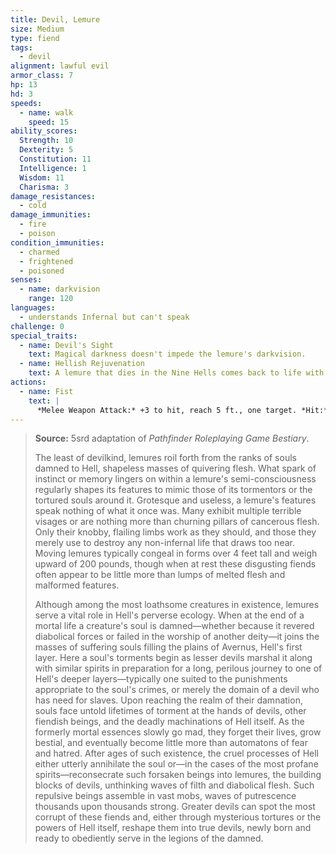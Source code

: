 ```yaml
---
title: Devil, Lemure
size: Medium
type: fiend
tags:
  - devil
alignment: lawful evil
armor_class: 7
hp: 13
hd: 3
speeds:
  - name: walk
    speed: 15
ability_scores:
  Strength: 10
  Dexterity: 5
  Constitution: 11
  Intelligence: 1
  Wisdom: 11
  Charisma: 3
damage_resistances:
  - cold
damage_immunities:
  - fire
  - poison
condition_immunities:
  - charmed
  - frightened
  - poisoned
senses:
  - name: darkvision
    range: 120
languages:
  - understands Infernal but can't speak
challenge: 0
special_traits:
  - name: Devil's Sight
    text: Magical darkness doesn't impede the lemure's darkvision.
  - name: Hellish Rejuvenation
    text: A lemure that dies in the Nine Hells comes back to life with all its hit points in 1d10  days unless it is killed by a good-aligned creature with a *bless* spell cast on that creature or its remains are sprinkled with holy water.
actions:
  - name: Fist
    text: |
      *Melee Weapon Attack:* +3 to hit, reach 5 ft., one target. *Hit:* 2 (1d4) bludgeoning damage.
---
```


> **Source:** 5srd adaptation of *Pathfinder Roleplaying Game Bestiary*.
>
> The least of devilkind, lemures roil forth from the ranks of souls damned to Hell, shapeless masses of quivering flesh. What spark of instinct or memory lingers on within a lemure's semi-consciousness regularly shapes its features to mimic those of its tormentors or the tortured souls around it. Grotesque and useless, a lemure's features speak nothing of what it once was. Many exhibit multiple terrible visages or are nothing more than churning pillars of cancerous flesh. Only their knobby, flailing limbs work as they should, and those they merely use to destroy any non-infernal life that draws too near. Moving lemures typically congeal in forms over 4 feet tall and weigh upward of 200 pounds, though when at rest these disgusting fiends often appear to be little more than lumps of melted flesh and malformed features.
>
> Although among the most loathsome creatures in existence, lemures serve a vital role in Hell's perverse ecology. When at the end of a mortal life a creature's soul is damned—whether because it revered diabolical forces or failed in the worship of another deity—it joins the masses of suffering souls filling the plains of Avernus, Hell's first layer. Here a soul's torments begin as lesser devils marshal it along with similar spirits in preparation for a long, perilous journey to one of Hell's deeper layers—typically one suited to the punishments appropriate to the soul's crimes, or merely the domain of a devil who has need for slaves. Upon reaching the realm of their damnation, souls face untold lifetimes of torment at the hands of devils, other fiendish beings, and the deadly machinations of Hell itself. As the formerly mortal essences slowly go mad, they forget their lives, grow bestial, and eventually become little more than automatons of fear and hatred. After ages of such existence, the cruel processes of Hell either utterly annihilate the soul or—in the cases of the most profane spirits—reconsecrate such forsaken beings into lemures, the building blocks of devils, unthinking waves of filth and diabolical flesh. Such repulsive beings assemble in vast mobs, waves of putrescence thousands upon thousands strong. Greater devils can spot the most corrupt of these fiends and, either through mysterious tortures or the powers of Hell itself, reshape them into true devils, newly born and ready to obediently serve in the legions of the damned.
